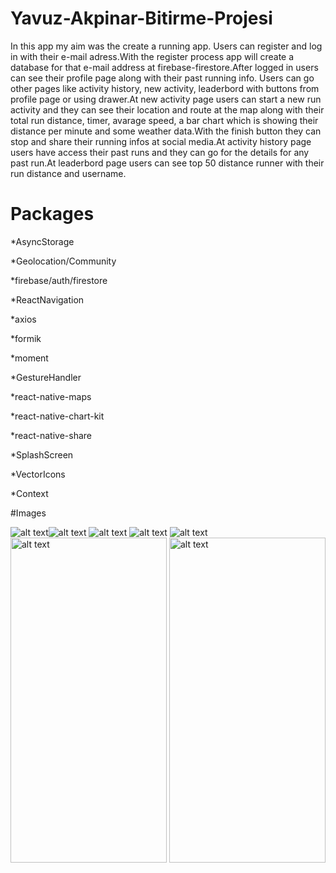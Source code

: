 # Yavuz-Akpinar-Bitirme-Projesi

<p>In this app my aim was the create a running app. Users can register and log in  with their e-mail adress.With the register process app will create a database for that e-mail address
at firebase-firestore.After logged in users can see their profile page along with their past running info. Users can go other pages like activity history, new activity, leaderbord
with buttons from profile page or using drawer.At new activity page users can start a new run activity and they can see their location and route at the map along with
their total run distance, timer, avarage speed, a bar chart which is showing their distance per minute and some weather data.With the finish button they can
stop and share their running infos at social media.At activity history page users have access their past runs and they can go for the details for any past run.At leaderbord
page users can see top 50 distance runner with their run distance and username.

# Packages

<p>*AsyncStorage     
<p>*Geolocation/Community
<p>*firebase/auth/firestore
<p>*ReactNavigation
<p>*axios
<p>*formik
<p>*moment
<p>*GestureHandler
<p>*react-native-maps
<p>*react-native-chart-kit
<p>*react-native-share
<p>*SplashScreen
<p>*VectorIcons
<p>*Context<p>

#Images



![alt text](https://github.com/patika-128-react-native-bootcamp/Yavuz-Akpinar-Bitirme-Projesi/blob/main/gifs%26pics/1.gif)![alt text](https://github.com/patika-128-react-native-bootcamp/Yavuz-Akpinar-Bitirme-Projesi/blob/main/gifs%26pics/2.gif)
![alt text](https://github.com/patika-128-react-native-bootcamp/Yavuz-Akpinar-Bitirme-Projesi/blob/main/gifs%26pics/3.gif)
![alt text](https://github.com/patika-128-react-native-bootcamp/Yavuz-Akpinar-Bitirme-Projesi/blob/main/gifs%26pics/4.gif)
![alt text](https://github.com/patika-128-react-native-bootcamp/Yavuz-Akpinar-Bitirme-Projesi/blob/main/gifs%26pics/5.gif) <img src="https://github.com/patika-128-react-native-bootcamp/Yavuz-Akpinar-Bitirme-Projesi/blob/main/gifs%26pics/image1.jpeg" alt="alt text" width="250" height="520">
<img src="https://github.com/patika-128-react-native-bootcamp/Yavuz-Akpinar-Bitirme-Projesi/blob/main/gifs%26pics/image2.jpeg" alt="alt text" width="250" height="520">











